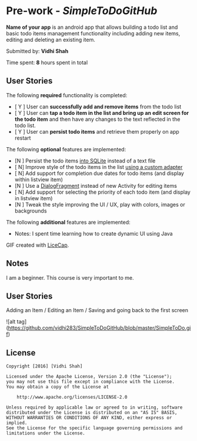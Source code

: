 # Pre-work - *SimpleToDoGitHub*

**Name of your app** is an android app that allows building a todo list and basic todo items management functionality including adding new items, editing and deleting an existing item.

Submitted by: **Vidhi Shah**

Time spent: **8** hours spent in total

## User Stories

The following **required** functionality is completed:

* [ Y ] User can **successfully add and remove items** from the todo list
* [ Y ] User can **tap a todo item in the list and bring up an edit screen for the todo item** and then have any changes to the text reflected in the todo list.
* [ Y ] User can **persist todo items** and retrieve them properly on app restart

The following **optional** features are implemented:

* [N ] Persist the todo items [into SQLite](http://guides.codepath.com/android/Persisting-Data-to-the-Device#sqlite) instead of a text file
* [ N] Improve style of the todo items in the list [using a custom adapter](http://guides.codepath.com/android/Using-an-ArrayAdapter-with-ListView)
* [ N] Add support for completion due dates for todo items (and display within listview item)
* [N ] Use a [DialogFragment](http://guides.codepath.com/android/Using-DialogFragment) instead of new Activity for editing items
* [ N] Add support for selecting the priority of each todo item (and display in listview item)
* [N ] Tweak the style improving the UI / UX, play with colors, images or backgrounds

The following **additional** features are implemented:

* Notes: I spent time learning how to create dynamic UI using Java


GIF created with [LiceCap](http://www.cockos.com/licecap/).

## Notes

I am a beginner. This course is very important to me. 

## User Stories 

Adding an Item / Editing an Item / Saving and going back to the first screen

![alt tag] (https://github.com/vidhi283/SimpleToDoGitHub/blob/master/SimpleToDo.gif)

## License

    Copyright [2016] [Vidhi Shah]

    Licensed under the Apache License, Version 2.0 (the "License");
    you may not use this file except in compliance with the License.
    You may obtain a copy of the License at

        http://www.apache.org/licenses/LICENSE-2.0

    Unless required by applicable law or agreed to in writing, software
    distributed under the License is distributed on an "AS IS" BASIS,
    WITHOUT WARRANTIES OR CONDITIONS OF ANY KIND, either express or implied.
    See the License for the specific language governing permissions and
    limitations under the License.

